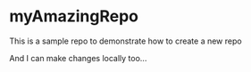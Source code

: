 # myAmazingRepo
This is a sample repo to demonstrate how to create a new repo

And I can make changes locally too...
